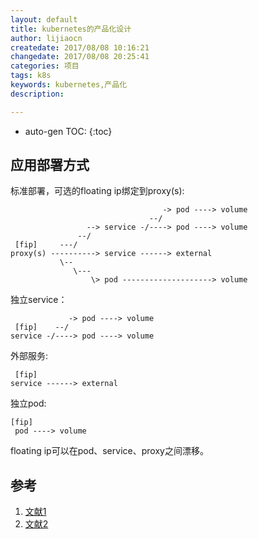 ```yaml
---
layout: default
title: kubernetes的产品化设计
author: lijiaocn
createdate: 2017/08/08 10:16:21
changedate: 2017/08/08 20:25:41
categories: 项目
tags: k8s
keywords: kubernetes,产品化
description: 

---
```


* auto-gen TOC:
{:toc}

## 应用部署方式

标准部署，可选的floating ip绑定到proxy(s):

	                                  -> pod ----> volume
	                               --/  
	                 --> service -/----> pod ----> volume 
	               --/  
	 [fip]     ---/     
	proxy(s) ----------> service ------> external
	           \--      
	              \---  
	                  \> pod --------------------> volume

独立service：

	             -> pod ----> volume
	 [fip]    --/  
	service -/----> pod ----> volume

外部服务:

	 [fip]
	service ------> external

独立pod:

	[fip]
	 pod ----> volume

floating ip可以在pod、service、proxy之间漂移。

## 参考                     
                            
1. [文献1][1]
2. [文献2][2]

[1]: 1.com  "文献1" 
[2]: 2.com  "文献1" 
